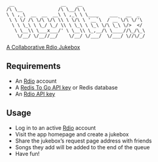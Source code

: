      __                 __    __
    /\ \__             /\ \__/\ \
    \ \ ,_\  __  __  __\ \ ,_\ \ \____    ___   __  _
     \ \ \/ /\ \/\ \/\ \\ \ \/\ \ '__`\  / __`\/\ \/'\
      \ \ \_\ \ \_/ \_/ \\ \ \_\ \ \_\ \/\ \_\ \/>  </
       \ \__\\ \___x___/' \ \__\\ \_,__/\ \____//\_/\_\
        \/__/ \/__//__/    \/__/ \/___/  \/___/ \//\/_/

[A Collaborative Rdio Jukebox](twtbox.com)

## Requirements

- An [Rdio](http://rdio.com) account
- A [Redis To Go API key](http://redistogo.com/documentation/api) or Redis database
- An [Rdio API key](http://developer.rdio.com/)

## Usage

- Log in to an active [Rdio](http://rdio.com) account
- Visit the app homepage and create a jukebox
- Share the jukebox’s request page address with friends
- Songs they add will be added to the end of the queue
- Have fun!
